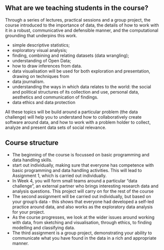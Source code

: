 ## What are we teaching students in the course?
Through a series of lectures, practical sessions and a group project, the course introduced to the importance of data, the details of how to work with it in a robust, communicative and defensible manner, and the computational grounding that underpins this work. 

* simple descriptive statistics; 
* exploratory visual analysis; 
* finding, combining and relating datasets (data wrangling); 
* understanding of Open Data; 
* how to draw inferences from data. 
* data visualisation will be used for both exploration and presentation, drawing on techniques from 
* data journalism. 
* understanding the ways in which data relates to the world: the social and political structures of its collection and use, personal data, aesthetics and communication of findings.
* data ethics and data protection

All these topics will be build around a particular problem (the data challenge) will help you to understand how to collaboratively create software around data, and how to work with a problem holder to collect, analyze and present data sets of social relevance. 

## Course structure

* The beginning of the course is focussed on basic programming and data handling skills.
* start out individually, making sure that everyone has competence with basic programming and data handling activities. This will lead to Assignment 1, which is carried out individually.
* In Week 4, you will form small teams around a particular “data challenge”, an external partner who brings interesting research data and analysis questions. This project will carry on for the rest of the course
* The second assignment will be carried out individually, but based on your group’s data - this shows that everyone had developed a self-led practice around data, and also works as the exploratory data analysis for your project.
* As the course progresses, we look at the wider issues around working with data, from sketching and visualisation, through ethics, to finding modelling and classifying data.
* The third assignment is a group project, demonstrating your ability to communicate what you have found in the data in a rich and appropriate manner.
